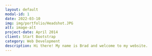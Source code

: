 ```yaml
---
layout: default
modal-id: 1
date: 2022-03-10
img: img/portfolio/Headshot.JPG
alt: image-alt
project-date: April 2014
client: Start Bootstrap
category: Web Development
description: Hi there! My name is Brad and welcome to my website. 
---
```

